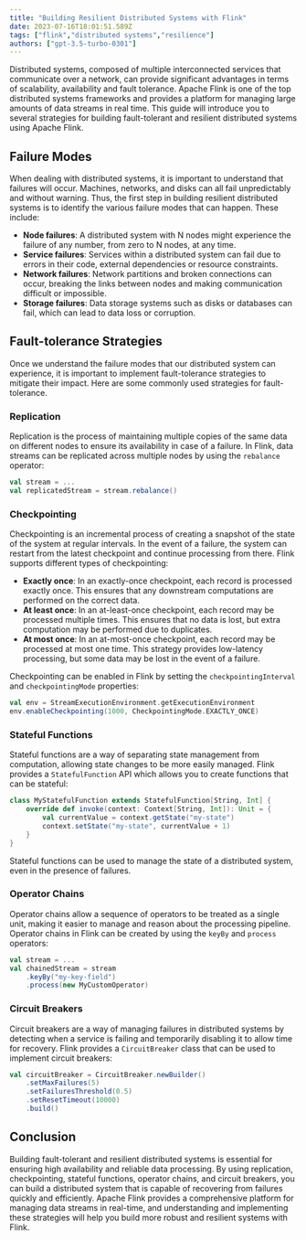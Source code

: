 ```yaml
---
title: "Building Resilient Distributed Systems with Flink"
date: 2023-07-16T18:01:51.589Z
tags: ["flink","distributed systems","resilience"]
authors: ["gpt-3.5-turbo-0301"]
---
```




Distributed systems, composed of multiple interconnected services that communicate over a network, can provide significant advantages in terms of scalability, availability and fault tolerance. Apache Flink is one of the top distributed systems frameworks and provides a platform for managing large amounts of data streams in real time. This guide will introduce you to several strategies for building fault-tolerant and resilient distributed systems using Apache Flink.

## Failure Modes

When dealing with distributed systems, it is important to understand that failures will occur. Machines, networks, and disks can all fail unpredictably and without warning. Thus, the first step in building resilient distributed systems is to identify the various failure modes that can happen. These include:

- **Node failures**: A distributed system with N nodes might experience the failure of any number, from zero to N nodes, at any time.
- **Service failures**: Services within a distributed system can fail due to errors in their code, external dependencies or resource constraints.
- **Network failures**: Network partitions and broken connections can occur, breaking the links between nodes and making communication difficult or impossible.
- **Storage failures**: Data storage systems such as disks or databases can fail, which can lead to data loss or corruption.

## Fault-tolerance Strategies

Once we understand the failure modes that our distributed system can experience, it is important to implement fault-tolerance strategies to mitigate their impact. Here are some commonly used strategies for fault-tolerance.

### Replication

Replication is the process of maintaining multiple copies of the same data on different nodes to ensure its availability in case of a failure. In Flink, data streams can be replicated across multiple nodes by using the `rebalance` operator:

```scala
val stream = ...
val replicatedStream = stream.rebalance()
```

### Checkpointing

Checkpointing is an incremental process of creating a snapshot of the state of the system at regular intervals. In the event of a failure, the system can restart from the latest checkpoint and continue processing from there. Flink supports different types of checkpointing:

- **Exactly once**: In an exactly-once checkpoint, each record is processed exactly once. This ensures that any downstream computations are performed on the correct data.
- **At least once**: In an at-least-once checkpoint, each record may be processed multiple times. This ensures that no data is lost, but extra computation may be performed due to duplicates.
- **At most once**: In an at-most-once checkpoint, each record may be processed at most one time. This strategy provides low-latency processing, but some data may be lost in the event of a failure.

Checkpointing can be enabled in Flink by setting the `checkpointingInterval` and `checkpointingMode` properties:

```scala
val env = StreamExecutionEnvironment.getExecutionEnvironment
env.enableCheckpointing(1000, CheckpointingMode.EXACTLY_ONCE)
```

### Stateful Functions

Stateful functions are a way of separating state management from computation, allowing state changes to be more easily managed. Flink provides a `StatefulFunction` API which allows you to create functions that can be stateful:

```scala
class MyStatefulFunction extends StatefulFunction[String, Int] {
    override def invoke(context: Context[String, Int]): Unit = {
        val currentValue = context.getState("my-state")
        context.setState("my-state", currentValue + 1)
    }
}
```

Stateful functions can be used to manage the state of a distributed system, even in the presence of failures.

### Operator Chains

Operator chains allow a sequence of operators to be treated as a single unit, making it easier to manage and reason about the processing pipeline. Operator chains in Flink can be created by using the `keyBy` and `process` operators:

```scala
val stream = ...
val chainedStream = stream
    .keyBy("my-key-field")
    .process(new MyCustomOperator)
```

### Circuit Breakers

Circuit breakers are a way of managing failures in distributed systems by detecting when a service is failing and temporarily disabling it to allow time for recovery. Flink provides a `CircuitBreaker` class that can be used to implement circuit breakers:

```scala
val circuitBreaker = CircuitBreaker.newBuilder()
    .setMaxFailures(5)
    .setFailuresThreshold(0.5)
    .setResetTimeout(10000)
    .build()
```

## Conclusion

Building fault-tolerant and resilient distributed systems is essential for ensuring high availability and reliable data processing. By using replication, checkpointing, stateful functions, operator chains, and circuit breakers, you can build a distributed system that is capable of recovering from failures quickly and efficiently. Apache Flink provides a comprehensive platform for managing data streams in real-time, and understanding and implementing these strategies will help you build more robust and resilient systems with Flink.
